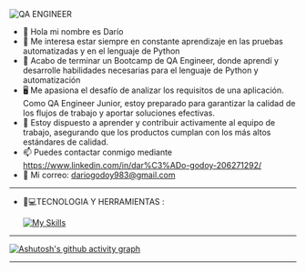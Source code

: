 
![QA ENGINEER](https://github.com/dariogodoy/dariogodoy/assets/160784405/562d445c-a0db-43ea-af68-1950a3a899db)

- 👋 Hola mi nombre es Darío
- 👀 Me interesa estar siempre en constante aprendizaje en las pruebas automatizadas y en el lenguaje de Python
- 🌱 Acabo de terminar un Bootcamp de QA Engineer, donde aprendí y desarrolle habilidades necesarias para el lenguaje de Python y automatización
- 🖥️ Me apasiona el desafío de analizar los requisitos de una aplicación. Como QA Engineer Junior, estoy preparado para garantizar la calidad de los flujos de trabajo y aportar soluciones efectivas.
- 🎇 Estoy dispuesto a aprender y contribuir activamente al equipo de trabajo, asegurando que los productos cumplan con los más altos estándares de calidad.
- 📫 Puedes contactar conmigo mediante https://www.linkedin.com/in/dar%C3%ADo-godoy-206271292/
- 📧 Mi correo: dariogodoy983@gmail.com
________________________________________________________________________________________________________________
- 🧰💻TECNOLOGIA Y HERRAMIENTAS :
  
  [![My Skills](https://skillicons.dev/icons?i=js,html,css,postgres,postman,pycharm,java,github,py,ae)](https://skillicons.dev)

_______________________________________________________________________________________________________________
[![Ashutosh's github activity graph](https://github-readme-activity-graph.vercel.app/graph?username=Ashutosh00710)](https://github.com/ashutosh00710/github-readme-activity-graph)

________________________________________________________________________________________________________________
